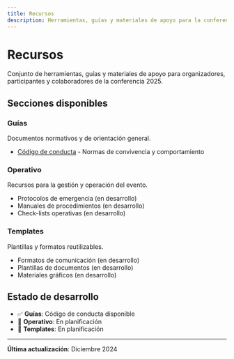 ```yaml
---
title: Recursos
description: Herramientas, guías y materiales de apoyo para la conferencia 2025
---
```


# Recursos

Conjunto de herramientas, guías y materiales de apoyo para organizadores, participantes y colaboradores de la conferencia 2025.

## Secciones disponibles

### **Guías**
Documentos normativos y de orientación general.

- [Código de conducta](/recursos/guias/code-of-conduct) - Normas de convivencia y comportamiento

### **Operativo**
Recursos para la gestión y operación del evento.

- Protocolos de emergencia (en desarrollo)
- Manuales de procedimientos (en desarrollo)
- Check-lists operativas (en desarrollo)

### **Templates**
Plantillas y formatos reutilizables.

- Formatos de comunicación (en desarrollo)
- Plantillas de documentos (en desarrollo)
- Materiales gráficos (en desarrollo)

## Estado de desarrollo

- ✅ **Guías**: Código de conducta disponible
- 🚧 **Operativo**: En planificación
- 🚧 **Templates**: En planificación

---

**Última actualización**: Diciembre 2024